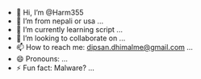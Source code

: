 - 👋 Hi, I’m @Harm355
- 👀 I’m from nepali or usa ...
- 🌱 I’m currently learning script ...
- 💞️ I’m looking to collaborate on ...
- 📫 How to reach me: dipsan.dhimalme@gmail.com ...
- 😄 Pronouns: ...
- ⚡ Fun fact: Malware? ...

<!---
Harm355/Harm355 is a ✨ special ✨ repository because its `README.md` (this file) appears on your GitHub profile.
You can click the Preview link to take a look at your changes.
--->
